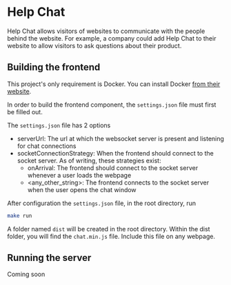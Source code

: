 # Help Chat

Help Chat allows visitors of websites to communicate with the people behind the website. For example, a company could add Help Chat to their website to allow visitors to ask questions about their product.

## Building the frontend
This project's only requirement is Docker. You can install Docker [from their website](https://www.docker.com/).

In order to build the frontend component, the `settings.json` file must first be filled out.

The `settings.json` file has 2 options
- serverUrl: The url at which the websocket server is present and listening for chat connections
- socketConnectionStrategy: When the frontend should connect to the socket server. As of writing, these strategies exist:
  - onArrival: The frontend should connect to the socket server whenever a user loads the webpage
  - <any_other_string>: The frontend connects to the socket server when the user opens the chat window

After configuration the `settings.json` file, in the root directory, run
``` bash
make run
```
A folder named `dist` will be created in the root directory. Within the dist folder, you will find the `chat.min.js` file. Include this file on any webpage.

## Running the server
Coming soon

